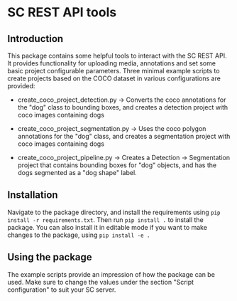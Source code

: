 # SC REST API tools 
## Introduction
This package contains some helpful tools to interact with the SC REST API. It provides 
functionality for uploading media, annotations and set some basic project configurable 
parameters. Three minimal example scripts to create projects based on the COCO dataset 
in various configurations are provided:
- create_coco_project_detection.py -> Converts the coco annotations for the "dog" class 
  to bounding boxes, and creates a detection project with coco images containing dogs
    
- create_coco_project_segmentation.py -> Uses the coco polygon annotations for the "dog" 
  class, and creates a segmentation project with coco images containing dogs
  
- create_coco_project_pipeline.py -> Creates a Detection -> Segmentation project that 
  contains bounding boxes for "dog" objects, and has the dogs segmented as a "dog shape"
  label.
  
## Installation
Navigate to the package directory, and install the requirements using 
`pip install -r requirements.txt`. Then run `pip install .` to install the package. 
You can also install it in editable mode if you want to make changes to the package, 
using `pip install -e .`

## Using the package
The example scripts provide an impression of how the package can be used. Make sure 
to change the values under the section "Script configuration" to suit your SC server.